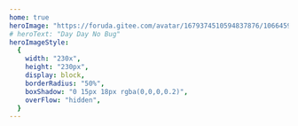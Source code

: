 ```yaml
---
home: true
heroImage: "https://foruda.gitee.com/avatar/1679374510594837876/10664590_codinglin_1679374510.png!avatar200"
# heroText: "Day Day No Bug"
heroImageStyle:
  {
    width: "230x",
    height: "230px",
    display: block,
    borderRadius: "50%",
    boxShadow: "0 15px 18px rgba(0,0,0,0.2)",
    overFlow: "hidden",
  }
---
```

